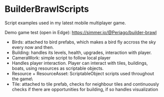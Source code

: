 # BuilderBrawlScripts
Script examples used in my latest mobile multiplayer game.

Demo game test (open in Edge):
https://simmer.io/@Periago/builder-brawl

- Birds: attached to bird prefabs, which makes a bird fly accross the sky every now and then.
- Building: handles its levels, health, upgrades, interaction with player.
- CameraWork: simple script to follow local player
- Handles player interaction. Player can interact with tiles, buildings, boats, using resources as scriptable objects.
- Resource + ResourceAsset: ScriptableObject scripts used throughout the game\
- Tile: attached to tile prefab, checks for neighbour tiles and continuously checks if there are opportunities for building, if so handles visualization
